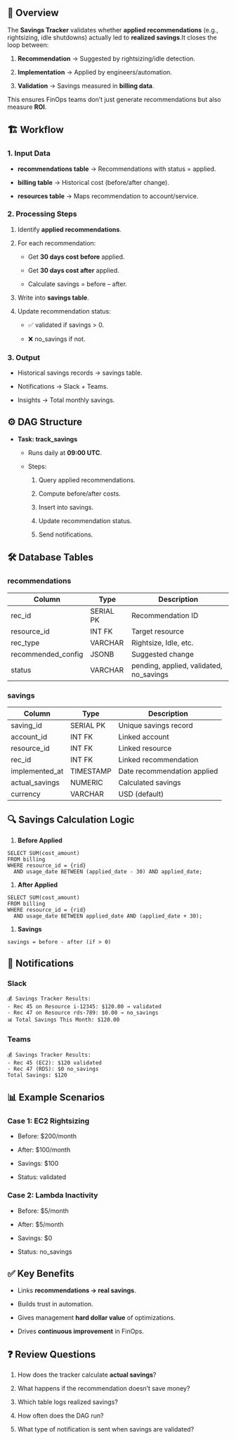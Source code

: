 📌 Overview
-----------

The **Savings Tracker** validates whether **applied recommendations** (e.g., rightsizing, idle shutdowns) actually led to **realized savings**.It closes the loop between:

1.  **Recommendation** → Suggested by rightsizing/idle detection.
    
2.  **Implementation** → Applied by engineers/automation.
    
3.  **Validation** → Savings measured in **billing data**.
    

This ensures FinOps teams don’t just generate recommendations but also measure **ROI**.

🏗️ Workflow
------------

### 1\. Input Data

*   **recommendations table** → Recommendations with status = applied.
    
*   **billing table** → Historical cost (before/after change).
    
*   **resources table** → Maps recommendation to account/service.
    

### 2\. Processing Steps

1.  Identify **applied recommendations**.
    
2.  For each recommendation:
    
    *   Get **30 days cost before** applied.
        
    *   Get **30 days cost after** applied.
        
    *   Calculate savings = before – after.
        
3.  Write into **savings table**.
    
4.  Update recommendation status:
    
    *   ✅ validated if savings > 0.
        
    *   ❌ no\_savings if not.
        

### 3\. Output

*   Historical savings records → savings table.
    
*   Notifications → Slack + Teams.
    
*   Insights → Total monthly savings.
    

⚙️ DAG Structure
----------------

*   **Task: track\_savings**
    
    *   Runs daily at **09:00 UTC**.
        
    *   Steps:
        
        1.  Query applied recommendations.
            
        2.  Compute before/after costs.
            
        3.  Insert into savings.
            
        4.  Update recommendation status.
            
        5.  Send notifications.
            

🛠️ Database Tables
-------------------

### recommendations

| Column             | Type      | Description                             |
|--------------------|-----------|-----------------------------------------|
| rec_id             | SERIAL PK | Recommendation ID                       |
| resource_id        | INT FK    | Target resource                         |
| rec_type           | VARCHAR   | Rightsize, Idle, etc.                   |
| recommended_config | JSONB     | Suggested change                        |
| status             | VARCHAR   | pending, applied, validated, no_savings |

### savings

| Column         | Type      | Description                 |
|----------------|-----------|-----------------------------|
| saving_id      | SERIAL PK | Unique savings record       |
| account_id     | INT FK    | Linked account              |
| resource_id    | INT FK    | Linked resource             |
| rec_id         | INT FK    | Linked recommendation       |
| implemented_at | TIMESTAMP | Date recommendation applied |
| actual_savings | NUMERIC   | Calculated savings          |
| currency       | VARCHAR   | USD (default)               |

🔍 Savings Calculation Logic
----------------------------

1.  **Before Applied**
    

```
SELECT SUM(cost_amount) 
FROM billing
WHERE resource_id = {rid}
  AND usage_date BETWEEN (applied_date - 30) AND applied_date;
```

1.  **After Applied**
    

```
SELECT SUM(cost_amount) 
FROM billing
WHERE resource_id = {rid}
  AND usage_date BETWEEN applied_date AND (applied_date + 30);
```

1.  **Savings**
    

```
savings = before - after (if > 0)
```

🔔 Notifications
----------------

### Slack

```
💰 Savings Tracker Results:
- Rec 45 on Resource i-12345: $120.00 → validated
- Rec 47 on Resource rds-789: $0.00 → no_savings
📊 Total Savings This Month: $120.00
```

### Teams

```
💰 Savings Tracker Results:
- Rec 45 (EC2): $120 validated
- Rec 47 (RDS): $0 no_savings
Total Savings: $120
```

📊 Example Scenarios
--------------------

### Case 1: EC2 Rightsizing

*   Before: $200/month
    
*   After: $100/month
    
*   Savings: $100
    
*   Status: validated
    

### Case 2: Lambda Inactivity

*   Before: $5/month
    
*   After: $5/month
    
*   Savings: $0
    
*   Status: no\_savings
    

✅ Key Benefits
--------------

*   Links **recommendations → real savings**.
    
*   Builds trust in automation.
    
*   Gives management **hard dollar value** of optimizations.
    
*   Drives **continuous improvement** in FinOps.
    

❓ Review Questions
------------------

1.  How does the tracker calculate **actual savings**?
    
2.  What happens if the recommendation doesn’t save money?
    
3.  Which table logs realized savings?
    
4.  How often does the DAG run?
    
5.  What type of notification is sent when savings are validated?